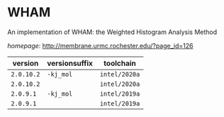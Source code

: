 # WHAM

An implementation of WHAM: the Weighted Histogram Analysis Method

*homepage*: <http://membrane.urmc.rochester.edu/?page_id=126>

version | versionsuffix | toolchain
--------|---------------|----------
``2.0.10.2`` | ``-kj_mol`` | ``intel/2020a``
``2.0.10.2`` |  | ``intel/2020a``
``2.0.9.1`` | ``-kj_mol`` | ``intel/2019a``
``2.0.9.1`` |  | ``intel/2019a``
